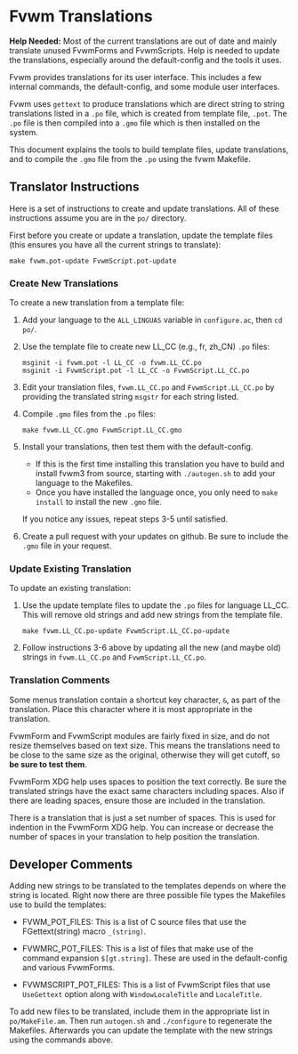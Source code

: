 # Fvwm Translations

**Help Needed:** Most of the current translations are out of date and mainly
translate unused FvwmForms and FvwmScripts. Help is needed to update the
translations, especially around the default-config and the tools it uses.

Fvwm provides translations for its user interface. This includes a few
internal commands, the default-config, and some module user interfaces.

Fvwm uses `gettext` to produce translations which are direct string
to string translations listed in a `.po` file, which is created
from template file, `.pot`. The `.po` file is then compiled into a
`.gmo` file which is then installed on the system.

This document explains the tools to build template files, update
translations, and to compile the `.gmo` file from the `.po` using
the fvwm Makefile.

## Translator Instructions

Here is a set of instructions to create and update translations.
All of these instructions assume you are in the `po/` directory.

First before you create or update a translation, update the
template files (this ensures you have all the current strings
to translate):

```
make fvwm.pot-update FvwmScript.pot-update
```

### Create New Translations

To create a new translation from a template file:

1. Add your language to the `ALL_LINGUAS` variable in `configure.ac`,
   then `cd po/`.

2. Use the template file to create new LL_CC (e.g., fr, zh_CN)
   `.po` files:

   ```
   msginit -i fvwm.pot -l LL_CC -o fvwm.LL_CC.po
   msginit -i FvwmScript.pot -l LL_CC -o FvwmScript.LL_CC.po
   ```

3. Edit your translation files, `fvwm.LL_CC.po` and `FvwmScript.LL_CC.po`
   by providing the translated string `msgstr` for each string listed.

4. Compile `.gmo` files from the `.po` files:

   ```
   make fvwm.LL_CC.gmo FvwmScript.LL_CC.gmo
   ```

5. Install your translations, then test them with the default-config.

   + If this is the first time installing this translation you have to
     build and install fvwm3 from source, starting with `./autogen.sh`
     to add your language to the Makefiles.
   + Once you have installed the language once, you only need to
     `make install` to install the new `.gmo` file.

   If you notice any issues, repeat steps 3-5 until satisfied.

6. Create a pull request with your updates on github. Be sure to include the
   `.gmo` file in your request.

### Update Existing Translation

To update an existing translation:

1. Use the update template files to update the `.po` files for
   language LL_CC. This will remove old strings and add new strings
   from the template file.

   ```
   make fvwm.LL_CC.po-update FvwmScript.LL_CC.po-update
   ```

2. Follow instructions 3-6 above by updating all the new (and maybe old)
   strings in `fvwm.LL_CC.po` and `FvwmScript.LL_CC.po`.

### Translation Comments

Some menus translation contain a shortcut key character, `&`, as part
of the translation. Place this character where it is most appropriate
in the translation.

FvwmForm and FvwmScript modules are fairly fixed in size, and do not
resize themselves based on text size. This means the translations need
to be close to the same size as the original, otherwise they will get
cutoff, so **be sure to test them**.

FvwmForm XDG help uses spaces to position the text correctly.
Be sure the translated strings have the exact same characters including
spaces. Also if there are leading spaces, ensure those are included in
the translation.

There is a translation that is just a set number of spaces. This is used
for indention in the FvwmForm XDG help. You can increase or decrease the
number of spaces in your translation to help position the translation.

## Developer Comments

Adding new strings to be translated to the templates depends on where
the string is located. Right now there are three possible file types
the Makefiles use to build the templates:

+ FVWM_POT_FILES: This is a list of C source files that use the
  FGettext(string) macro `_(string)`.

+ FVWMRC_POT_FILES: This is a list of files that make use of the
  command expansion `$[gt.string]`. These are used in the default-config
  and various FvwmForms.

+ FVWMSCRIPT_POT_FILES: This is a list of FvwmScript files that use
  `UseGettext` option along with `WindowLocaleTitle` and `LocaleTitle`.

To add new files to be translated, include them in the appropriate
list in `po/MakeFile.am`. Then run `autogen.sh` and `./configure`
to regenerate the Makefiles. Afterwards you can update the template
with the new strings using the commands above.

